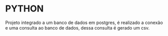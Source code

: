 # PYTHON
Projeto integrado a um banco de dados em postgres, é realizado a conexão e uma consulta ao banco de dados, dessa consulta é gerado um csv.
